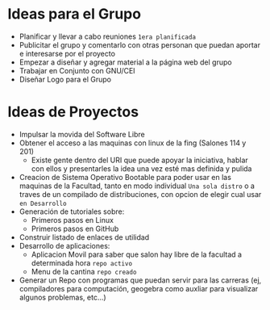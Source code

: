 Ideas para el Grupo
===================

- Planificar y llevar a cabo reuniones `1era planificada`
- Publicitar el grupo y comentarlo con otras personan que puedan aportar e interesarse por el proyecto
- Empezar a diseñar y agregar material a la página web del grupo
- Trabajar en Conjunto con GNU/CEI
- Diseñar Logo para el Grupo

Ideas de Proyectos
==================
- Impulsar la movida del Software Libre
- Obtener el acceso a las maquinas con linux de la fing (Salones 114 y 201)
  - Existe gente dentro del URI que puede apoyar la iniciativa, hablar con ellos y presentarles la idea una vez esté mas definida y pulida
- Creacion de Sistema Operativo Bootable para poder usar en las maquinas de la Facultad, tanto en modo individual `Una sola distro`
o a traves de un compilado de distribuciones, con opcion de elegir cual usar `en Desarrollo`
- Generación de tutoriales sobre:
  - Primeros pasos en Linux
  - Primeros pasos en GitHub
- Construir listado de enlaces de utilidad
- Desarrollo de aplicaciones:
  - Aplicacion Movil para saber que salon hay libre de la facultad a determinada hora `repo activo`
  - Menu de la cantina `repo creado`
- Generar un Repo con programas que puedan servir para las carreras (ej, compiladores para computación, geogebra como auxliar para visualizar algunos problemas, etc...)

